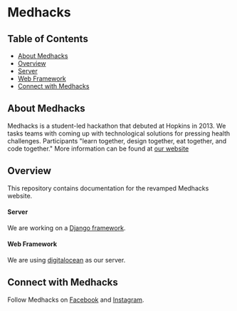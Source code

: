 # Medhacks

## Table of Contents
 * [About Medhacks](#about-medhacks)
 * [Overview](#overview)
  * [Server](#server)
  * [Web Framework](#web-framework)
 * [Connect with Medhacks](#connect_with_medhacks)
 
## About Medhacks

Medhacks is a student-led hackathon that debuted at Hopkins in 2013. 
We tasks teams with coming up with technological solutions for pressing health challenges.
Participants "learn together, design together, eat together, and code together."
More information can be found at [our website](http://medhacks.org/)

## Overview
This repository contains documentation for the revamped Medhacks website.

#### Server
We are working on a [Django framework](https://www.djangoproject.com/).

#### Web Framework
We are using [digitalocean](https://www.digitalocean.com/) as our server.

## Connect with Medhacks
Follow Medhacks on [Facebook](https://www.facebook.com/medhacks/?ref=br_rs/) and [Instagram](https://www.instagram.com/medhacks/).

